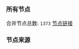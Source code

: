 ### 所有节点
合并节点总数: `1373`
[节点链接](https://raw.githubusercontent.com/rzhy1/11/master/sub/sub_merge_base64.txt)

### 节点来源